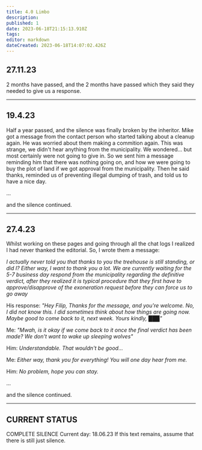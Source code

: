 ```yaml
---
title: 4.0 Limbo
description: 
published: 1
date: 2023-06-18T21:15:13.910Z
tags: 
editor: markdown
dateCreated: 2023-06-18T14:07:02.426Z
---
```


## 27.11.23

2 months have passed, and the 2 months have passed which they said they needed to give us a response.

---

## 19.4.23

Half a year passed, and the silence was finally broken by the inheritor. Mike got a message from the contact person who started talking about a cleanup again. 
He was worried about them making a commition again.
This was strange, we didn't hear anything from the municipality. We wondered... but most certainly were not going to give in.
So we sent him a message reminding him that there was nothing going on, and how we were going to buy the plot of land if we got approval from the municipality.
Then he said thanks, reminded us of preventing illegal dumping of trash, and told us to have a nice day.

...

and the silence continued.

---

## 27.4.23

Whilst working on these pages and going through all the chat logs I realized I had never thanked the editorial. So, I wrote them a message:

*I actually never told you that thanks to you the treehouse is still standing, or did I?
Either way, I want to thank you a lot.
We are currently waiting for the 5-7 business day respond from the municipality regarding the definitive verdict, after they realized it is typical procedure that they first have to approve/disapprove of the exoneration request before they can force us to go away*

His response:
*"Hey Filip,
Thanks for the message, and you're welcome.
No, I did not know this.
I did sometimes think about how things are going now.
Maybe good to come back to it, next week.
Yours kindly,
███"*

Me:
*"Mwah, is it okay if we come back to it once the final verdict has been made?
We don't want to wake up sleeping wolves"*

Him:
*Understandable.
That wouldn't be good...*

Me:
*Either way, thank you for everything! You will one day hear from me.*

Him:
*No problem, hope you can stay.*


...

and the silence continued.

---

## CURRENT STATUS

COMPLETE SILENCE
Current day: 18.06.23
If this text remains, assume that there is still just silence.
